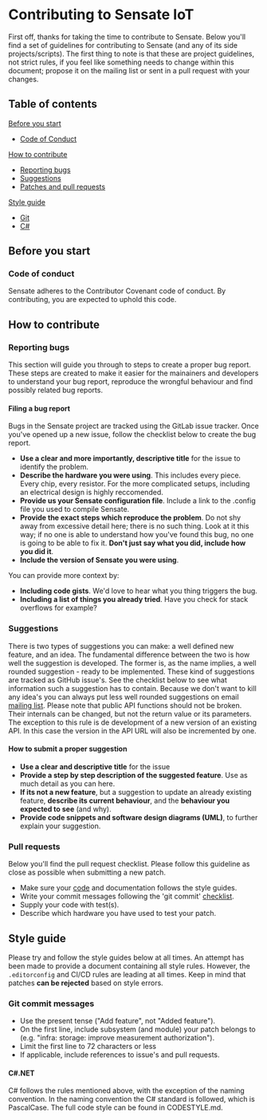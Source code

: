 # Contributing to Sensate IoT

First off, thanks for taking the time to contribute to Sensate. Below you'll find
a set of guidelines for contributing to Sensate (and any of its side
projects/scripts). The first thing to note is that these are project guidelines,
not strict rules, if you feel like something needs to change within this document;
propose it on the mailing list or sent in a pull request with your changes.

## Table of contents

[Before you start](#before-you-start)

* [Code of Conduct](#code-of-conduct)

[How to contribute](#how-to-contribute)

* [Reporting bugs](#reporting-bugs)
* [Suggestions](#suggestions)
* [Patches and pull requests](#pull-requests)

[Style guide](#style-guide)

* [Git](#git-commit-messages)
* [C#](#c#)

## Before you start

### Code of conduct

Sensate adheres to the Contributor Covenant code of conduct. By contributing, you are
expected to uphold this code.

## How to contribute

### Reporting bugs

This section will guide you through to steps to create a proper bug report. These
steps are created to make it easier for the mainainers and developers to understand
your bug report, reproduce the wrongful behaviour and find possibly related bug
reports.

#### Filing a bug report

Bugs in the Sensate project are tracked using the GitLab issue tracker. Once
you've opened up a new issue, follow the checklist below to create the bug report.

* **Use a clear and more importantly, descriptive title** for the issue to identify
  the problem.
* **Describe the hardware you were using**. This includes every piece. Every chip,
  every resistor. For the more complicated setups, including an electrical design is
  highly reccomended.
* **Provide us your Sensate configuration file**. Include a link to the .config file
  you used to compile Sensate.
* **Provide the exact steps which reproduce the problem**. Do not shy away from
  excessive detail here; there is no such thing. Look at it this way; if no one is
  able to understand how you've found this bug, no one is going to be able to fix
  it. **Don't just say what you did, include how you did it**.
* **Include the version of Sensate you were using**.

You can provide more context by:

* **Including code gists**. We'd love to hear what you thing triggers the bug.
* **Including a list of things you already tried**. Have you check for stack
  overflows for example?

### Suggestions

There is two types of suggestions you can make: a well defined new feature, and an
idea. The fundamental difference between the two is how well the suggestion is
developed. The former is, as the name implies, a well rounded suggestion - ready to be
implemented. These kind of suggestions are tracked as GitHub issue's. See the
checklist below to see what information such a suggestion has to contain. Because
we don't want to kill any idea's you can always put less well rounded suggestions on
email [mailing list](mailto:ideas@sensateiot.com). Please note that public API
functions should not be broken. Their internals can be changed, but not the
return value or its parameters. The exception to this rule is de development of a new version
of an existing API. In this case the version in the API URL will also be incremented by one.

#### How to submit a proper suggestion

* **Use a clear and descriptive title** for the issue
* **Provide a step by step description of the suggested feature**. Use as much
  detail as you can here.
* **If its not a new feature**, but a suggestion to update an already existing
  feature, **describe its current behaviour**, and the **behaviour you expected
  to see** (and why).
* **Provide code snippets and software design diagrams (UML)**, to further explain
  your suggestion.

### Pull requests

Below you'll find the pull request checklist. Please follow this guideline as
close as possible when submitting a new patch.

* Make sure your [code](#cc) and documentation follows the style guides.
* Write your commit messages following the 'git commit' [checklist](#git-commit-messages).
* Supply your code with test(s).
* Describe which hardware you have used to test your patch.

## Style guide

Please try and follow the style guides below at all times. An attempt has been made to
provide a document containing all style rules. However, the `.editorconfig` and CI/CD rules
are leading at all times. Keep in mind that patches **can be rejected** based on style errors.

### Git commit messages

* Use the present tense ("Add feature", not "Added feature").
* On the first line, include subsystem (and module) your patch belongs to (e.g.
  "infra: storage: improve measurement authorization").
* Limit the first line to 72 characters or less
* If applicable, include references to issue's and pull requests.

#### C#.NET

C# follows the rules mentioned above, with the exception of the naming convention. In
the naming convention the C# standard is followed, which is PascalCase. The full code style
can be found in CODESTYLE.md.
